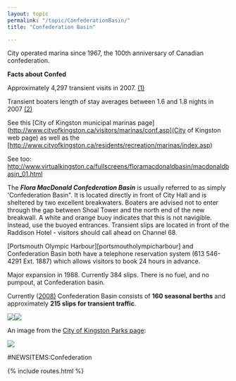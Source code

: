 ```yaml
---
layout: topic
permalink: "/topic/ConfederationBasin/"
title: "Confederation Basin"

---
```


City operated marina since 1967, the 100th anniversary of Canadian confederation.

<div class="sidebar">

<strong>Facts about Confed</strong>

Approximately 4,297 transient visits in 2007. [(1)](http://k7waterfront.org/files/RFPforMarinaDevelopmentStrategyandBusinessPlan.pdf#page=19)

Transient boaters length of stay averages between 1.6 and 1.8 nights in 2007 [(2)](http://k7waterfront.org/files/RFPforMarinaDevelopmentStrategyandBusinessPlan.pdf#page=19)</div>
See this [City of Kingston municipal marinas page](http://www.cityofkingston.ca/visitors/marinas/conf.asp](City of Kingston web page) as well as the [http://www.cityofkingston.ca/residents/recreation/marinas/index.asp)

See too: http://www.virtualkingston.ca/fullscreens/floramacdonaldbasin/macdonaldbasin_01.html

The <b><i>Flora MacDonald Confederation Basin</b></i> is usually referred to as simply 'Confederation Basin". It is located directly in front of City Hall and is sheltered by two excellent breakwaters. Boaters are advised not to enter through the gap between Shoal Tower and the north end of the new breakwall. A white and orange buoy indicates that this is not navigible. Instead, use the buoyed entrances. Transient slips are located in front of the Raddison Hotel - visitors should call ahead on Channel 68.

[Portsmouth Olympic Harbour][portsmoutholympicharbour] and Confederation Basin both have a telephone reservation system (613 546-4291 Ext. 1887) which allows visitors to book 24 hours in advance.

Major expansion in 1988.  Currently 384 slips.   There is no fuel, and no pumpout, at Confederation basin.

  Currently ([2008)](http://k7waterfront.org/files/RFPforMarinaDevelopmentStrategyandBusinessPlan.pdf#page=9) Confederation Basin consists of <strong>160 seasonal berths</strong> and approximately <strong>215 slips for transient traffic</strong>.

<img class="chartsegment" src="images\Chart-Confed.jpg"><img class="chartsegment" src="images\Chart-HistConfed.jpg">

An image from the [City of Kingston Parks page](http://www.cityofkingston.ca/residents/recreation/parks/index.asp):

[<img src="http://www.cityofkingston.ca/img/maps/parks/confed_basin.gif">](http://www.cityofkingston.ca/residents/recreation/parks/index.asp)

#NEWSITEMS:Confederation


{% include routes.html %}
